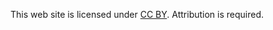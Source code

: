 This web site is licensed under
[CC BY](http://creativecommons.org/licenses/by/3.0/). Attribution is required.
